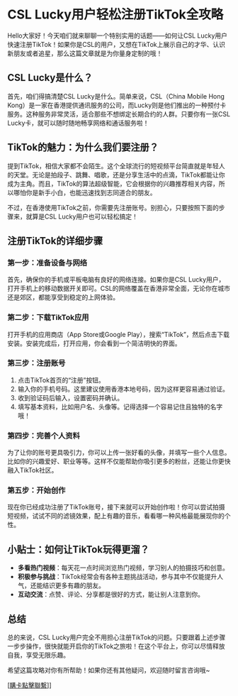 # CSL Lucky用户轻松注册TikTok全攻略

Hello大家好！今天咱们就来聊聊一个特别实用的话题——如何让CSL Lucky用户快速注册TikTok！如果你是CSL的用户，又想在TikTok上展示自己的才华、认识新朋友或者追星，那么这篇文章就是为你量身定制的哦！

## CSL Lucky是什么？

首先，咱们得搞清楚CSL Lucky是什么。简单来说，CSL（China Mobile Hong Kong）是一家在香港提供通讯服务的公司，而Lucky则是他们推出的一种预付卡服务。这种服务非常灵活，适合那些不想绑定长期合约的人群。只要你有一张CSL Lucky卡，就可以随时随地畅享网络和通话服务啦！

## TikTok的魅力：为什么我们要注册？

提到TikTok，相信大家都不会陌生。这个全球流行的短视频平台简直就是年轻人的天堂。无论是拍段子、跳舞、唱歌，还是分享生活中的点滴，TikTok都能让你成为主角。而且，TikTok的算法超级智能，它会根据你的兴趣推荐相关内容，所以哪怕你是新手小白，也能迅速找到志同道合的朋友。

不过，在香港使用TikTok之前，你需要先注册账号。别担心，只要按照下面的步骤来，就算是CSL Lucky用户也可以轻松搞定！

## 注册TikTok的详细步骤

### 第一步：准备设备与网络

首先，确保你的手机或平板电脑有良好的网络连接。如果你是CSL Lucky用户，打开手机上的移动数据开关即可。CSL的网络覆盖在香港非常全面，无论你在城市还是郊区，都能享受到稳定的上网体验。

### 第二步：下载TikTok应用

打开手机的应用商店（App Store或Google Play），搜索“TikTok”，然后点击下载安装。安装完成后，打开应用，你会看到一个简洁明快的界面。

### 第三步：注册账号

1. 点击TikTok首页的“注册”按钮。
2. 输入你的手机号码。这里建议使用香港本地号码，因为这样更容易通过验证。
3. 收到验证码后输入，设置密码并确认。
4. 填写基本资料，比如用户名、头像等。记得选择一个容易记住且独特的名字哦！

### 第四步：完善个人资料

为了让你的账号更具吸引力，你可以上传一张好看的头像，并填写一些个人信息。比如你的兴趣爱好、职业等等。这样不仅能帮助你吸引更多的粉丝，还能让你更快融入TikTok社区。

### 第五步：开始创作

现在你已经成功注册了TikTok账号，接下来就可以开始创作啦！你可以尝试拍摄短视频，试试不同的滤镜效果，配上有趣的音乐，看看哪一种风格最能展现你的个性。

## 小贴士：如何让TikTok玩得更溜？

- **多看热门视频**：每天花一点时间浏览热门视频，学习别人的拍摄技巧和创意。
- **积极参与挑战**：TikTok经常会有各种主题挑战活动，参与其中不仅能提升人气，还能结识更多有趣的朋友。
- **互动交流**：点赞、评论、分享都是很好的方式，能让别人注意到你。

## 总结

总的来说，CSL Lucky用户完全不用担心注册TikTok的问题。只要跟着上述步骤一步步操作，很快就能开启你的TikTok之旅啦！在这个平台上，你可以尽情释放自我，享受无限乐趣。

希望这篇攻略对你有所帮助！如果你还有其他疑问，欢迎随时留言咨询哦~

[[購卡點擊聯繫](https://t.me/s/esim1088)]]